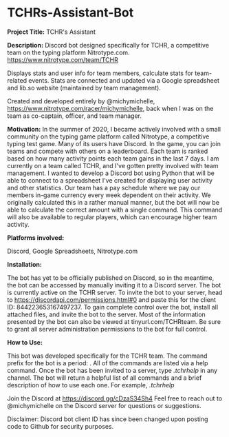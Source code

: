 # TCHRs-Assistant-Bot
**Project Title:**
TCHR's Assistant


**Description:**
Discord bot designed specifically for TCHR, a competitive team on the typing platform Nitrotype.com. 
https://www.nitrotype.com/team/TCHR

Displays stats and user info for team members, calculate stats for team-related events. Stats are connected and updated via a Google spreadsheet and lib.so website (maintained by team management).

Created and developed entirely by @michymichelle, https://www.nitrotype.com/racer/michymichelle, back when I was on the team as co-captain, officer, and team manager.


**Motivation:**
In the summer of 2020, I became actively involved with a small community on the typing game platform called Nitrotype, a competitive typing test game. Many of its users have Discord. In the game, you can join teams and compete  with others on a leaderboard. Each team is ranked based on how many activity points each team gains in the last 7 days. I am currently on a team called TCHR, and I've gotten pretty involved with team management.
I wanted to develop a Discord bot using Python that will be able to connect to a spreadsheet I've created for displaying user activity and other statistics.
Our team has a pay schedule where we pay our members in-game currency every week dependent on their activity. We originally calculated this in a rather manual manner, but the bot will now be able to calculate the correct amount with a single command. This command will also be available to regular players, which can encourage higher team activity.


**Platforms involved:**

Discord, Google Spreadsheets, Nitrotype.com


**Installation:**

The bot has yet to be officially published on Discord, so in the meantime, the bot can be accessed by manually inviting it to a Discord server. The bot is currently active on the TCHR server. To invite the bot to your server, head to https://discordapi.com/permissions.html#0 and paste this for the client ID: 844223653167497237. To gain complete control over the bot, install all attached files, and invite the bot to the server. Most of the information presented by the bot can also be viewed at tinyurl.com/TCHRteam. Be sure to grant all server administration permissions to the bot for full control.


**How to Use:**

This bot was developed specifically for the TCHR team. The command prefix for the bot is a period: .
All of the commands are listed via a help command. Once the bot has been invited to a server, type _.tchrhelp_ in any channel. The bot will return a helpful list of all commands and a brief description of how to use each one.
For example, _.tchrhelp_

Join the Discord at https://discord.gg/cDzaS34Sh4 Feel free to reach out to @michymichelle on the Discord server for questions or suggestions.

Disclaimer:
Discord bot client ID has since been changed upon posting code to Github for security purposes. 
